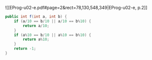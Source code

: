 

![[EProg-u02-e.pdf#page=2&rect=78,130,548,349|EProg-u02-e, p.2]]

```java
public int f(int a, int b) {
	if (a/10 == b/10 || a/10 == b%10) {
		return a/10;
	}
	if (a%10 == b/10 || a%10 == b%10) {
		return a%10;
	}
	return -1;
}
```


